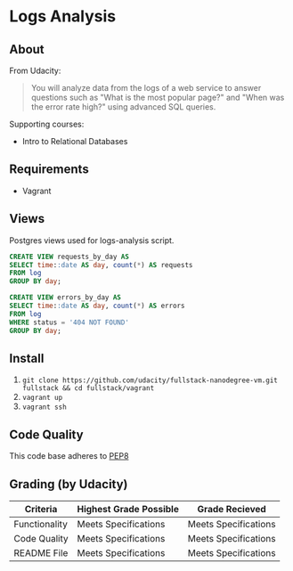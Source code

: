 Logs Analysis
=============

About
-----
From Udacity:
> You will analyze data from the logs of a web service to answer questions
such as "What is the most popular page?" and "When was the error rate high?"
using advanced SQL queries.

Supporting courses:
  * Intro to Relational Databases
  
Requirements
------------
* Vagrant

Views
-----
Postgres views used for logs-analysis script.

```sql
CREATE VIEW requests_by_day AS
SELECT time::date AS day, count(*) AS requests
FROM log
GROUP BY day;
```

```sql
CREATE VIEW errors_by_day AS
SELECT time::date AS day, count(*) AS errors
FROM log
WHERE status = '404 NOT FOUND'
GROUP BY day;
```

Install
-------
1. `git clone https://github.com/udacity/fullstack-nanodegree-vm.git fullstack && cd fullstack/vagrant`
2. `vagrant up`
3. `vagrant ssh`

Code Quality
------------
This code base adheres to [PEP8](https://www.python.org/dev/peps/pep-0008/)

Grading (by Udacity)
--------------------

Criteria       |Highest Grade Possible  |Grade Recieved
---------------|------------------------|-------------------
Functionality  |Meets Specifications    |Meets Specifications
Code Quality   |Meets Specifications    |Meets Specifications
README File    |Meets Specifications    |Meets Specifications
